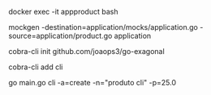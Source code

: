 docker exec -it appproduct bash

mockgen -destination=application/mocks/application.go -source=application/product.go application

cobra-cli init github.com/joaops3/go-exagonal

cobra-cli add cli

go main.go cli -a=create -n="produto cli" -p=25.0
